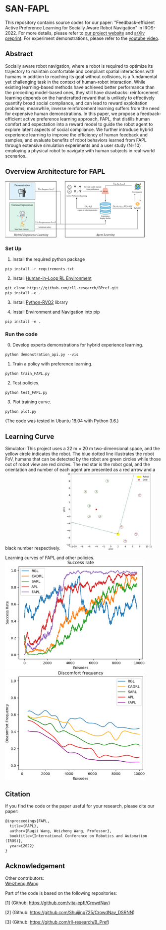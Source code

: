 # SAN-FAPL
This repository contains source codes for our paper: "Feedback-efficient Active Preference Learning for Socially Aware Robot Navigation" in IROS-2022.
For more details, please refer to [our project website](https://sites.google.com/view/san-fapl) and [arXiv preprint](https://arxiv.org/abs/). 
For experiment demonstrations, please refer to the [youtube video](https://youtu.be/).


## Abstract
Socially aware robot navigation, where a robot is required to optimize its trajectory to maintain comfortable and compliant spatial interactions with humans in addition to reaching its goal without collisions, is a fundamental yet challenging task in the context of human-robot interaction. While existing learning-based methods have achieved better performance than the preceding model-based ones, they still have drawbacks: reinforcement learning depends on the handcrafted reward that is unlikely to effectively quantify broad social compliance, and can lead to reward exploitation problems; meanwhile, inverse reinforcement learning suffers from the need for expensive human demonstrations. In this paper, we propose a feedback-efficient active preference learning approach, FAPL, that distills human comfort and expectation into a reward model to guide the robot agent to explore latent aspects of social compliance. We further introduce hybrid experience learning to improve the efficiency of human feedback and samples, and evaluate benefits of robot behaviors learned from FAPL through extensive simulation experiments and a user study (N=10) employing a physical robot to navigate with human subjects in real-world scenarios.


## Overview Architecture for FAPL
<img src="/figures/architecture.png" width="450" />


### Set Up
1. Install the required python package
```
pip install -r requirements.txt
```

2. Install [Human-in-Loop RL Environment](https://github.com/rll-research/BPref) 
```
git clone https://github.com/rll-research/BPref.git
pip install -e .
```

3. Install [Python-RVO2](https://github.com/sybrenstuvel/Python-RVO2) library

4. Install Environment and Navigation into pip
```
pip install -e .
```


### Run the code
0. Develop experts demonstrations for hybrid experience learning.
```
python demonstration_api.py --vis
```

1. Train a policy with preference learning. 
```
python train_FAPL.py 
```

2. Test policies.
```
python test_FAPL.py
```

3. Plot training curve.
```
python plot.py
```

(The code was tested in Ubuntu 18.04 with Python 3.6.)

## Learning Curve

Simulator: This project uses a 22 m × 20 m two-dimensional space, and the yellow circle indicates the robot. The blue dotted line illustrates the robot FoV, humans that can be detected by the robot are green circles while those out of robot view are red circles. The red star is the robot goal, and the orientation and number of each agent are presented as a red arrow and a black number respectively.
<img src="/figures/environment.jpg" width="300" />

Learning curves of FAPL and other policies.
<img src="/figures/curve_sr.png" width="450" />
<img src="/figures/curve_df.png" width="450" />

## Citation
If you find the code or the paper useful for your research, please cite our paper:
```
@inproceedings{FAPL,
  title={FAPL},
  author={Ruqii Wang, Weizheng Wang, Professor},
  booktitle={International Conference on Robotics and Automation (IROS)},
  year={2022}
}
```

## Acknowledgement

Other contributors:  
[Weizheng Wang](https://github.com/WzWang-Robot/FAPL)  

Part of the code is based on the following repositories:  

[1] (Github: https://github.com/vita-epfl/CrowdNav)

[2] (Github: https://github.com/Shuijing725/CrowdNav_DSRNN)

[3] (Github: https://github.com/rll-research/B_Pref)





